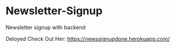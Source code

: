 # Newsletter-Signup
Newsletter signup with backend

Deloyed Check Out Her: https://newssignupdone.herokuapp.com/ 
